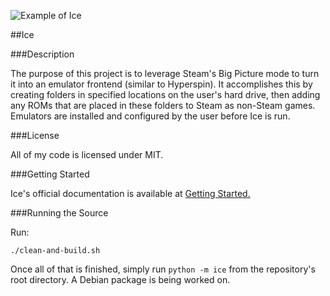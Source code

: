 ![Example of Ice](ice-example.png "Example")

##Ice

###Description

The purpose of this project is to leverage Steam's Big Picture mode to turn it into an emulator frontend (similar to Hyperspin). It accomplishes this by creating folders in specified locations on the user's hard drive, then adding any ROMs that are placed in these folders to Steam as non-Steam games. Emulators are installed and configured by the user before Ice is run.

###License

All of my code is licensed under MIT.

###Getting Started

Ice's official documentation is available at [Getting Started.](http://scottrice.github.io/Ice/getting-started/) 

###Running the Source

Run:

```
./clean-and-build.sh
```

Once all of that is finished, simply run `python -m ice` from the repository's root directory. A Debian package is being worked on.
